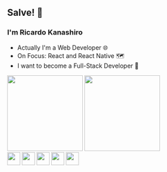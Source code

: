 ## Salve! 👋

### I'm Ricardo Kanashiro

- Actually I'm a Web Developer 🌐
- On Focus: React and React Native 🗺️
- I want to become a Full-Stack Developer 🔭

<div>
    <img height='175em' src='https://github-readme-stats.vercel.app/api?username=ricardokanashiro&layout=compact&theme=dark&show_icons=true'>
    <img height='175em' src='https://github-readme-stats.vercel.app/api/top-langs/?username=ricardokanashiro&layout=compact&theme=tokyonight'>
</div>

<div>
    <img src="https://cdn.jsdelivr.net/gh/devicons/devicon/icons/typescript/typescript-original.svg" height='30' />
    <img src="https://cdn.jsdelivr.net/gh/devicons/devicon/icons/javascript/javascript-original.svg" height='30' />
    <img src="https://cdn.jsdelivr.net/gh/devicons/devicon/icons/html5/html5-original.svg" height='30'/>
    <img src="https://cdn.jsdelivr.net/gh/devicons/devicon/icons/css3/css3-original.svg" height='30' />
    <img src="https://cdn.jsdelivr.net/gh/devicons/devicon/icons/tailwindcss/tailwindcss-plain.svg" height='30' />
</div>